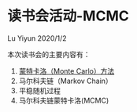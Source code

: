 读书会活动-MCMC
================
Lu Yiyun
2020/1/2

本次读书会的主要内容有：

1.  [蒙特卡洛（Monte Carlo）方法](./MonteCarlo.md)
2.  马尔科夫链（Markov Chain）
3.  平稳随机过程
4.  马尔科夫链蒙特卡洛(MCMC)
